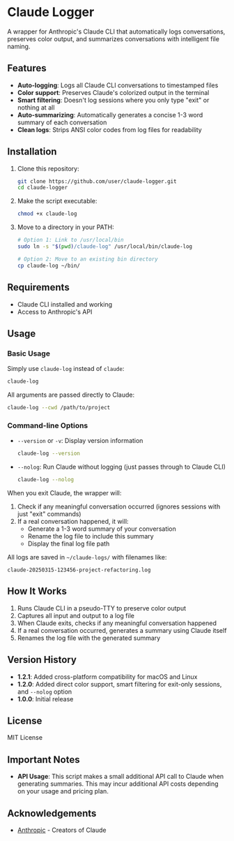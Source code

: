 # Claude Logger

A wrapper for Anthropic's Claude CLI that automatically logs conversations, preserves color output, and summarizes conversations with intelligent file naming.

## Features

- **Auto-logging**: Logs all Claude CLI conversations to timestamped files
- **Color support**: Preserves Claude's colorized output in the terminal
- **Smart filtering**: Doesn't log sessions where you only type "exit" or nothing at all
- **Auto-summarizing**: Automatically generates a concise 1-3 word summary of each conversation
- **Clean logs**: Strips ANSI color codes from log files for readability

## Installation

1. Clone this repository:
   ```bash
   git clone https://github.com/user/claude-logger.git
   cd claude-logger
   ```

2. Make the script executable:
   ```bash
   chmod +x claude-log
   ```

3. Move to a directory in your PATH:
   ```bash
   # Option 1: Link to /usr/local/bin
   sudo ln -s "$(pwd)/claude-log" /usr/local/bin/claude-log
   
   # Option 2: Move to an existing bin directory
   cp claude-log ~/bin/
   ```

## Requirements

- Claude CLI installed and working
- Access to Anthropic's API

## Usage

### Basic Usage

Simply use `claude-log` instead of `claude`:

```bash
claude-log
```

All arguments are passed directly to Claude:

```bash
claude-log --cwd /path/to/project
```

### Command-line Options

- `--version` or `-v`: Display version information
  ```bash
  claude-log --version
  ```

- `--nolog`: Run Claude without logging (just passes through to Claude CLI)
  ```bash
  claude-log --nolog
  ```

When you exit Claude, the wrapper will:
1. Check if any meaningful conversation occurred (ignores sessions with just "exit" commands)
2. If a real conversation happened, it will:
   - Generate a 1-3 word summary of your conversation
   - Rename the log file to include this summary
   - Display the final log file path

All logs are saved in `~/claude-logs/` with filenames like:
```
claude-20250315-123456-project-refactoring.log
```

## How It Works

1. Runs Claude CLI in a pseudo-TTY to preserve color output
2. Captures all input and output to a log file
3. When Claude exits, checks if any meaningful conversation happened
4. If a real conversation occurred, generates a summary using Claude itself
5. Renames the log file with the generated summary

## Version History

- **1.2.1**: Added cross-platform compatibility for macOS and Linux
- **1.2.0**: Added direct color support, smart filtering for exit-only sessions, and `--nolog` option
- **1.0.0**: Initial release

## License

MIT License

## Important Notes

- **API Usage**: This script makes a small additional API call to Claude when generating summaries. This may incur additional API costs depending on your usage and pricing plan.

## Acknowledgements

- [Anthropic](https://www.anthropic.com/) - Creators of Claude